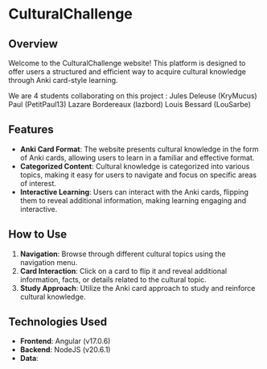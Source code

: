# CulturalChallenge

## Overview

Welcome to the CulturalChallenge website! This platform is designed to offer users a structured and efficient way to acquire cultural knowledge through Anki card-style learning.

We are 4 students collaborating on this project :
Jules Deleuse (KryMucus)
Paul (PetitPaul13)
Lazare Bordereaux (lazbord)
Louis Bessard (LouSarbe)

## Features

- **Anki Card Format**: The website presents cultural knowledge in the form of Anki cards, allowing users to learn in a familiar and effective format.
- **Categorized Content**: Cultural knowledge is categorized into various topics, making it easy for users to navigate and focus on specific areas of interest.
- **Interactive Learning**: Users can interact with the Anki cards, flipping them to reveal additional information, making learning engaging and interactive.

## How to Use

1. **Navigation**: Browse through different cultural topics using the navigation menu.
2. **Card Interaction**: Click on a card to flip it and reveal additional information, facts, or details related to the cultural topic.
3. **Study Approach**: Utilize the Anki card approach to study and reinforce cultural knowledge.

## Technologies Used

- **Frontend**: Angular (v17.0.6)
- **Backend**: NodeJS (v20.6.1)
- **Data**: 
